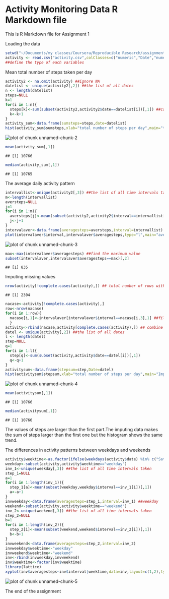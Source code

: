 Activity Monitoring Data R Markdown file
=======================================

This is R Markdown file for Assignment 1

Loading the data


```r
setwd("~/Documents/my classes/Coursera/Reproducible Research/assignment 1")
activity <- read.csv("activity.csv",colClasses=c("numeric","Date","numeric"))
##define the type of each variables
```


Mean total number of steps taken per day

```r
activity2 <- na.omit(activity) ##ignore NA
datelist <- unique(activity2[,2]) ##the list of all dates
n <- length(datelist)
steps=NULL
k=1
for(i in 1:n){
  steps[k]<-sum(subset(activity2,activity2$date==datelist[i])[,1]) ##calculate the sum of steps per day
  k<-k+1
}
activity_sum<-data.frame(sumsteps=steps,date=datelist)
hist(activity_sum$sumsteps,xlab="total number of steps per day",main="total number of steps taken each day")
```

![plot of chunk unnamed-chunk-2](figure/unnamed-chunk-2.png) 

```r
mean(activity_sum[,1])
```

```
## [1] 10766
```

```r
median(activity_sum[,1])
```

```
## [1] 10765
```


The average daily activity pattern

```r
intervallist<-unique(activity2[,3]) ##the list of all time intervals taken
m<-length(intervallist)
aversteps=NULL
j=1
for(i in 1:m){
  aversteps[j]<-mean(subset(activity2,activity2$interval==intervallist[i])[,1]) ##calculate the average steps at each time interval
  j<-j+1
}
intervalaver<-data.frame(averagesteps=aversteps,interval=intervallist)
plot(intervalaver$interval,intervalaver$averagesteps,type="l",main="average number of steps of the 5-min interval",xlab="interval",ylab="average steps")
```

![plot of chunk unnamed-chunk-3](figure/unnamed-chunk-3.png) 

```r
max<-max(intervalaver$averagesteps) ##find the maximum value 
subset(intervalaver,intervalaver$averagesteps==max)[,2]
```

```
## [1] 835
```


Imputing missing values

```r
nrow(activity[!complete.cases(activity),]) ## total number of rows with NA
```

```
## [1] 2304
```

```r
nacase<-activity[!complete.cases(activity),]
row<-nrow(nacase)
for(i in 1:row){
  nacase[i,1]<-intervalaver[intervalaver$interval==nacase[i,3],1] ##fill in the NA values with the average steps at the time interval
  }
activity<-rbind(nacase,activity[complete.cases(activity),]) ## combine the refilled the data and the data without NA
datel <- unique(activity[,2]) ##the list of all dates
l <- length(datel)
step=NULL
q=1
for(i in 1:l){
  step[q]<-sum(subset(activity,activity$date==datel[i])[,1])
  q<-q+1
}
activitysum<-data.frame(stepsum=step,Date=datel)
hist(activitysum$stepsum,xlab="total number of steps per day",main="Imputing data-total number of steps taken each day")
```

![plot of chunk unnamed-chunk-4](figure/unnamed-chunk-4.png) 

```r
mean(activitysum[,1])
```

```
## [1] 10766
```

```r
median(activitysum[,1])
```

```
## [1] 10766
```
The values of steps are larger than the first part.The imputing data makes the sum of steps larger than the first one but the histogram shows the same trend.



The differences in activity patterns between weekdays and weekends

```r
activity$weektime<-as.factor(ifelse(weekdays(activity$date) %in% c("Saturday","Sunday"),"weekend","weekday")) ##add weektime column
weekday<-subset(activity,activity$weektime=="weekday")
inv_1<-unique(weekday[,3]) ##the list of all time intervals taken
step_1=NULL
a=1
for(i in 1:length(inv_1)){
  step_1[a]<-mean(subset(weekday,weekday$interval==inv_1[i])[,1])
  a<-a+1
}
invweekday<-data.frame(averagesteps=step_1,interval=inv_1) ##weekday
weekend<-subset(activity,activity$weektime=="weekend")
inv_2<-unique(weekend[,3]) ##the list of all time intervals taken
step_2=NULL
b=1
for(i in 1:length(inv_2)){
  step_2[i]<-mean(subset(weekend,weekend$interval==inv_2[i])[,1])
  b<-b+1
}
invweekend<-data.frame(averagesteps=step_2,interval=inv_2)
invweekday$weektime<-"weekday"
invweekend$weektime<-"weekend"
inv<-rbind(invweekday,invweekend)
inv$weektime<-factor(inv$weektime)
library(lattice)
xyplot(inv$averagesteps~inv$interval|weektime,data=inv,layout=c(1,2),type="l")
```

![plot of chunk unnamed-chunk-5](figure/unnamed-chunk-5.png) 


The end of the assignment
